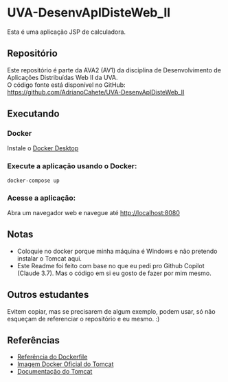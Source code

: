# UVA-DesenvAplDisteWeb_II

Esta é uma aplicação JSP de calculadora.

## Repositório

Este repositório é parte da AVA2 (AV1) da disciplina de Desenvolvimento de Aplicações Distribuídas Web II da UVA.  
O código fonte está disponível no GitHub: <https://github.com/AdrianoCahete/UVA-DesenvAplDisteWeb_II>
 


## Executando

### Docker
   Instale o [Docker Desktop](https://www.docker.com/products/docker-desktop/)

### **Execute a aplicação usando o Docker**:
   ```
   docker-compose up
   ```

### **Acesse a aplicação**:
   Abra um navegador web e navegue até [http://localhost:8080](http://localhost:8080)


## Notas

- Coloquie no docker porque minha máquina é Windows e não pretendo instalar o Tomcat aqui.
- Este Readme foi feito com base no que eu pedi pro Github Copilot (Claude 3.7). Mas o código em si eu gosto de fazer por mim mesmo.


## Outros estudantes

Evitem copiar, mas se precisarem de algum exemplo, podem usar, só não esqueçam de referenciar o repositório e eu mesmo. :)


## Referências

- [Referência do Dockerfile](https://docs.docker.com/engine/reference/builder/)
- [Imagem Docker Oficial do Tomcat](https://hub.docker.com/_/tomcat)
- [Documentação do Tomcat](https://tomcat.apache.org/tomcat-10.0-doc/index.html)
